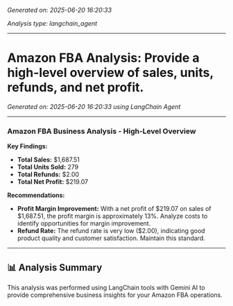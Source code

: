 *Generated on: 2025-06-20 16:20:33*

*Analysis type: langchain_agent*

---

# Amazon FBA Analysis: Provide a high-level overview of sales, units, refunds, and net profit.

*Generated on: 2025-06-20 16:20:33 using LangChain Agent*

---

### Amazon FBA Business Analysis - High-Level Overview

**Key Findings:**

*   **Total Sales:** $1,687.51
*   **Total Units Sold:** 279
*   **Total Refunds:** $2.00
*   **Total Net Profit:** $219.07

**Recommendations:**

*   **Profit Margin Improvement:** With a net profit of $219.07 on sales of $1,687.51, the profit margin is approximately 13%. Analyze costs to identify opportunities for margin improvement.
*   **Refund Rate:** The refund rate is very low ($2.00), indicating good product quality and customer satisfaction. Maintain this standard.

---

## 📊 Analysis Summary
This analysis was performed using LangChain tools with Gemini AI to provide comprehensive business insights for your Amazon FBA operations.
